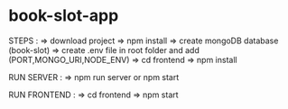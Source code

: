 # book-slot-app

STEPS : 
=> download project
=> npm install
=> create mongoDB database (book-slot)
=> create .env file in root folder and add (PORT,MONGO_URI,NODE_ENV)
=> cd frontend 
=> npm install

RUN SERVER :
=> npm run server or npm start

RUN FRONTEND :
=> cd frontend
=> npm start
